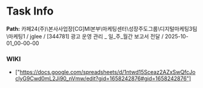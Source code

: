 # Task Info

**Path:** 카페24(주)\본사사업장\[CG]MI본부\마케팅센터\성장주도그룹\디지털마케팅3팀\마케팅1 / jglee / [344781] 광고 운영 관리 _ 일_주_월간 보고서 전달 / 2025-10-01_00-00-00

### WIKI
- ["https://docs.google.com/spreadsheets/d/1ntwd15Sceaz2AZxSwQfcJoclyG9Cwd0mL2Ji90_nVmw/edit?gid=1658242876#gid=1658242876"]

